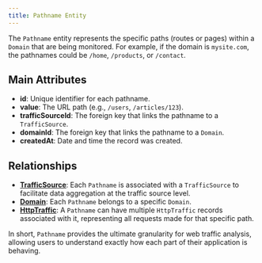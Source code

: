```yaml
---
title: Pathname Entity
---
```


The `Pathname` entity represents the specific paths (routes or pages) within a `Domain` that are being monitored. For example, if the domain is `mysite.com`, the pathnames could be `/home`, `/products`, or `/contact`.

## Main Attributes

- **id**: Unique identifier for each pathname.
- **value**: The URL path (e.g., `/users`, `/articles/123`).
- **trafficSourceId**: The foreign key that links the pathname to a `TrafficSource`.
- **domainId**: The foreign key that links the pathname to a `Domain`.
- **createdAt**: Date and time the record was created.

## Relationships

- [**TrafficSource**](/api/trafficsource/introduction): Each `Pathname` is associated with a `TrafficSource` to facilitate data aggregation at the traffic source level.
- [**Domain**](/api/domain/introduction): Each `Pathname` belongs to a specific `Domain`.
- [**HttpTraffic**](/api/httptraffic/introduction): A `Pathname` can have multiple `HttpTraffic` records associated with it, representing all requests made for that specific path.

In short, `Pathname` provides the ultimate granularity for web traffic analysis, allowing users to understand exactly how each part of their application is behaving.
